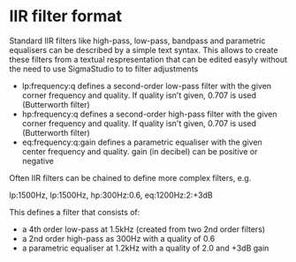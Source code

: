 IIR filter format
=================

Standard IIR filters like high-pass, low-pass, bandpass and parametric 
equalisers can be described by a simple text syntax. This allows to 
create these filters from a textual respresentation that can be edited 
easyly without the need to use SigmaStudio to to filter adjustments 

* lp:frequency:q
  defines a second-order low-pass filter with the given corner frequency
  and quality. If quality isn't given, 0.707 is used (Butterworth filter)
* hp:frequency:q
  defines a second-order high-pass filter with the given corner frequency
  and quality. If quality isn't given, 0.707 is used (Butterworth filter)
* eq:frequency:q:gain
  defines a parametric equaliser with the given center frequency
  and quality. gain (in decibel) can be positive or negative
  
Often IIR filters can be chained to define more complex filters, e.g.

lp:1500Hz, lp:1500Hz, hp:300Hz:0.6, eq:1200Hz:2:+3dB

This defines a filter that consists of:
 - a 4th order low-pass at 1.5kHz (created from two 2nd order filters)
 - a 2nd order high-pass as 300Hz with a quality of 0.6
 - a parametric equaliser at 1.2kHz with a quality of 2.0 and +3dB gain  

